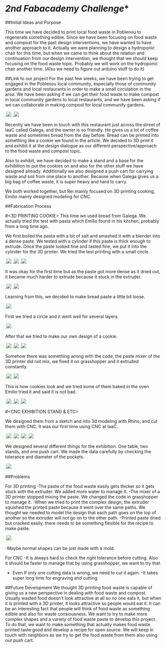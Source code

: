 *2nd Fabacademy Challenge**
===============

##Initial Ideas and Purpose 

This time we have decided to print local food waste in Poblenou to regenerate something edible. Since we have been focusing on food waste and compost for the past design interventions, we have wanted to have another approach to it. Actually we were planning to design a hydroponic chair for this time, but when we came to think about the relation and continuation from our design intervention, we thought that we should keep focusing on the food waste topic. Probably we will work on the hydroponic chair another time. (Also we need to figure out arduino stuff to do it)

##Link to our project
For the past few weeks, we have been trying to get engaged in the Poblenou local community, especially those of community gardens and local restaurants in order to make a small circulation in the area. We have been asking if we can get their food waste to make compost in local community gardens to local restaurants, and we have been asking if we can collaborate in making compost for local community gardens.

.![](../fabchallenge2/S__5234729.jpg)
.![](../fabchallenge2/S__5349426.jpg)

Recently we have been in touch with this restaurant just across the street of IaaC called Galega, and the owner is so friendly. He gives us a lot of coffee waste and sometimes bread from the day before. Bread can be printed into something like a cookie we found in the article. We decided to 3D print it and exhibit it at the design dialogue as our different perspective/approach to the food waste and compost topic.

Also to exhibit, we have decided to make a stand and a base for the exhibition to put the cookies on and also for the other stuff we have designed already. Additionally we also designed a push cart for carrying waste and soil from one place to another. Because when Galega gives us a big bag of coffee waste, it is super heavy and hard to carry. 

We both worked together, but Rei mainly focused on 3D printing cooking,  Emilio mainly designed modeling for CNC.


##Fabrication Process

#<3D PRINTING COOKIE>
This time we used bread from Galega. We actually tried the test with pasta which Emilio found in his kitchen, probably from a long time ago. 


We first boiled the pasta with a bit of salt and smashed it with a blender into a dense paste. 
We tested with a cylinder if this paste is thick enough to extrude.
Once the paste looked fine and tasted fine, we put it into the cylinder for the 3D printer. 
We tried the test printing with a small circle.

.![](../images/fabacademy/fabchallenge2/3w7AgmXdM15vgqxXv5PC1648207302-1648207390.gif)
.![](../images/fabacademy/fabchallenge2/S__5349430.jpg)
.![](../images/fabacademy/fabchallenge2/S__5349430.jpg)

It was okay for the first time but as the paste got more dense as it dried out, it became much harder to extrude because it stuck in the extruder.

.![](../images/fabacademy/fabchallenge2/S__5349427.jpg)
.![](../images/fabacademy/fabchallenge2/S__5349423.jpg)

Learning from this, we decided to make bread paste a little bit loose. 

.![](../images/fabacademy/fabchallenge2/S__5349421.jpg)

First we tried a circle and it went well for several layers.

.![](../images/fabacademy/fabchallenge2/S__5349416.jpg)

After that we tried to make our own design of a cookie. 

.![](../images/fabacademy/fabchallenge2/design.jpg)
.![](../images/fabacademy/fabchallenge2/Videotogif.gif)
.![](../images/fabacademy/fabchallenge2/Videotogif2.gif)

Somehow there was something wrong with the code, the paste mixer of the 3D printer did not mix, we fixed it on grasshopper and it extruded constantly.

.![](../images/fabacademy/fabchallenge2/S__5349391.jpg)
.![](../images/fabacademy/fabchallenge2/S__5349389.jpg)

This is how cookies look and we tried some of them baked in the oven. Emilio tried it and said it is not bad.

.![](../images/fabacademy/fabchallenge2/S__5349387.jpg)
.![](../images/fabacademy/fabchallenge2/S__5349397.jpg)
.![](../images/fabacademy/fabchallenge2/S__5349396.jpg)

#<CNC EXHIBITION STAND & ETC>

We designed them from a sketch and into 3d modeling with Rhino, and cut them with CNC. It was our first time using CNC at IaaC.

.![](../images/fabacademy/fabchallenge2/1.jpg)
.![](../images/fabacademy/fabchallenge2/2.jpg)
.![](../images/fabacademy/fabchallenge2/3.jpg)
.![](../images/fabacademy/fabchallenge2/4.jpg)

We designed several different things for the exhibition. One table, two stands, and one push cart.
We made the data carefully by checking the tolerance and diameter of the pockets.

.![](../images/fabacademy/fabchallenge2/4.jpg)


##Problems

For 3D printing
-The paste of the food waste easily gets thicker so it gets stuck with the extruder. We added more water to manage it.
-The mixer of a 3D printer stopped mixing the paste. We changed the code in grasshopper to manage it.
-When we tried to print the complex design, the extruder squished the printed paste because it went over the same paths. We thought we needed to model the design that each path goes on the top of another so the extruder will not go on to the other path.
-Printed paste dried but cracked easily, there needs to be something flexible for the recipe to make paste.

.![](../images/fabacademy/fabchallenge2/S__5349381.jpg)

-Maybe normal shapes can be just made with a mold. 

For CNC
-It is always hard to check the right  tolerance before cutting. Also it should be faster to manage that by using grasshopper, we want to try that.
- Even If only one cutting data is wrong, we need to cut it again.
-It takes super long time for engraving and cutting.

##Future Development
We thought 3D printing food waste is capable of giving us a new perspective in dealing with food waste and compost. Usually wasted food doesn't look attractive at all so no one eats it, but when it is printed with a 3D printer, it looks attractive so people would eat it. It can be an interesting fact that people will think of food waste as something edible and also for waste consiousness. 
We want to try to make  more complex shapes and a variety of food waste paste to develop this project. To do that, we want to make something that actually makes food waste printed taste good and develop a recipe for open source. 
We will keep in touch with neighbors as we try to get the food waste from them also using our push cart.





